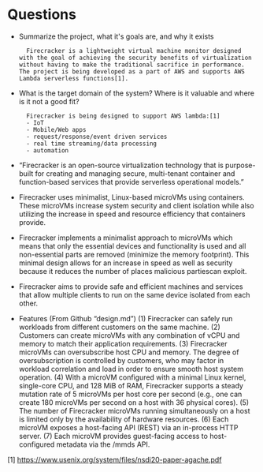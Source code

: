 # Questions

* Summarize the project, what it's goals are, and why it exists

        Firecracker is a lightweight virtual machine monitor designed with the goal of achieving the security benefits of virtualization without having to make the traditional sacrifice in performance. The project is being developed as a part of AWS and supports AWS Lambda serverless functions[1].

* What is the target domain of the system? Where is it valuable and where is it not a good fit? 

        Firecracker is being designed to support AWS lambda:[1]
        - IoT
        - Mobile/Web apps
        - request/response/event driven services
        - real time streaming/data processing
        - automation

* “Firecracker is an open-source virtualization technology that is purpose-built for creating and managing secure, multi-tenant container and function-based services that provide serverless operational models.”

* Firecracker uses minimalist, Linux-based microVMs using containers. These microVMs increase system security and client isolation while also utilizing the increase in speed and resource efficiency that containers provide.

* Firecracker implements a minimalist approach to microVMs which means that only the essential devices and functionality is used and all non-essential parts are removed (minimize the memory footprint). This minimal design allows for an increase in speed as well as security because it reduces the number of places malicious partiescan exploit. 

* Firecracker aims to provide safe and efficient machines and services that allow multiple clients to run on the same device isolated from each other.

* Features (From Github “design.md”)
(1) Firecracker can safely run workloads from different customers on the same machine.
(2) Customers can create microVMs with any combination of vCPU and memory to match their application requirements.
(3) Firecracker microVMs can oversubscribe host CPU and memory. The degree of oversubscription is controlled by customers, who may factor in workload correlation and load in order to ensure smooth host system operation.
(4) With a microVM configured with a minimal Linux kernel, single-core CPU, and 128 MiB of RAM, Firecracker supports a steady mutation rate of 5 microVMs per host core per second 
(e.g., one can create 180 microVMs per second on a host with 36 physical cores).
(5) The number of Firecracker microVMs running simultaneously on a host is limited only by the availability of hardware resources.
(6) Each microVM exposes a host-facing API (REST) via an in-process HTTP server.
(7) Each microVM provides guest-facing access to host-configured metadata via the /mmds API.  

[1] https://www.usenix.org/system/files/nsdi20-paper-agache.pdf
